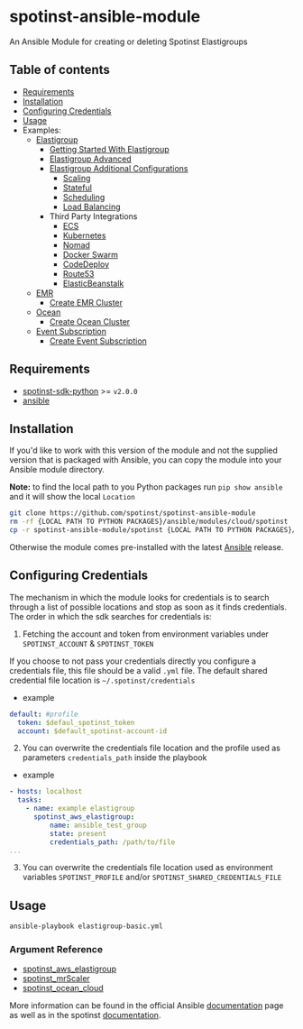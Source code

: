 # spotinst-ansible-module
An Ansible Module for creating or deleting Spotinst Elastigroups

## Table of contents
<!--ts-->
   * [Requirements](#requirements)
   * [Installation](#installation)
   * [Configuring Credentials](#configuring-credentials)
   * [Usage](#usage)
   * Examples:
      * [Elastigroup](./examples/elastigroup)
        * [Getting Started With Elastigroup](./examples/elastigroup/elastigroup-basic.yml)
        * [Elastigroup Advanced](./examples/elastigroup/elastigroup-advanced.yml)
        * [Elastigroup Additional Configurations](./examples/elastigroup/elastigroup-additional-configurations.yml)
          * [Scaling](./examples/elastigroup/elastigroup-scaling-policies.yml)
          * [Stateful](./examples/elastigroup/elastigroup-stateful.yml)
          * [Scheduling](./examples/elastigroup/elastigroup-scheduling.yml)
          * [Load Balancing](./examples/elastigroup/elastigroup-load-balancers.yml)
        * Third Party Integrations
          * [ECS](./examples/elastigroup/elastigroup-ecs.yml)
          * [Kubernetes](./examples/elastigroup/elastigroup-kubernetes.yml)
          * [Nomad](./examples/elastigroup/elastigroup-nomad.yml)
          * [Docker Swarm](./examples/elastigroup/elastigroup-docker-swarm.yml)
          * [CodeDeploy](./examples/elastigroup/elastigroup-code-deploy.yml)
          * [Route53](./examples/elastigroup/elastigroup-route53.yml)
          * [ElasticBeanstalk](./examples/elastigroup/elastigroup-elasticbeanstalk.yml)
      * [EMR](./examples/emr)
        * [Create EMR Cluster](./examples/emr/spotinst-emr.yml)
      * [Ocean](./examples/ocean)
        * [Create Ocean Cluster](./examples/ocean/spotinst-ocean.yml)
      * [Event Subscription](./examples/events)
        * [Create Event Subscription](./examples/events/spotinst-event-subscription.yml)
<!--te-->

## Requirements
- [spotinst-sdk-python](https://github.com/spotinst/spotinst-sdk-python) >= `v2.0.0`
- [ansible](https://github.com/ansible/ansible/)

## Installation
If you'd like to work with this version of the module and not the supplied version that is packaged with Ansible,
you can copy the module into your Ansible module directory. 

**Note:** to find the local path to you Python packages run `pip show ansible` and it will show the local `Location`

```bash
git clone https://github.com/spotinst/spotinst-ansible-module
rm -rf {LOCAL PATH TO PYTHON PACKAGES}/ansible/modules/cloud/spotinst
cp -r spotinst-ansible-module/spotinst {LOCAL PATH TO PYTHON PACKAGES}/ansible/modules/cloud/spotinst
```
Otherwise the module comes pre-installed with the latest [Ansible](https://github.com/ansible/ansible) release.

## Configuring Credentials
The mechanism in which the module looks for credentials is to search through a list of possible locations and stop as soon as it finds credentials. 
The order in which the sdk searches for credentials is:
  1. Fetching the account and token from environment variables under `SPOTINST_ACCOUNT` & `SPOTINST_TOKEN`

If you choose to not pass your credentials directly you configure a credentials file, this file should be a valid `.yml` file.
The default shared credential file location is `~/.spotinst/credentials` 
- example

```yaml
default: #profile
  token: $defaul_spotinst_token
  account: $default_spotinst-account-id
```
  
  2. You can overwrite the credentials file location and the profile used as parameters `credentials_path` inside the playbook
- example
  
```yaml
- hosts: localhost
  tasks:
    - name: example elastigroup
      spotinst_aws_elastigroup:
          name: ansible_test_group
          state: present
          credentials_path: /path/to/file
...
```

  3. You can overwrite the credentials file location used as environment variables `SPOTINST_PROFILE` and/or `SPOTINST_SHARED_CREDENTIALS_FILE`

## Usage
```bash
ansible-playbook elastigroup-basic.yml
```

### Argument Reference
- [spotinst_aws_elastigroup](./docs/argument_reference_eg.yml)  
- [spotinst_mrScaler](./docs/argument_reference_emr.yml)
- [spotinst_ocean_cloud](./docs/argument_reference_ocean.yml)

More information can be found in the official Ansible [documentation](https://docs.ansible.com/ansible/latest/modules/spotinst_aws_elastigroup_module.html#spotinst-aws-elastigroup-module) 
page as well as in the spotinst [documentation](https://help.spotinst.com/hc/en-us/articles/115003530285-Ansible-).

